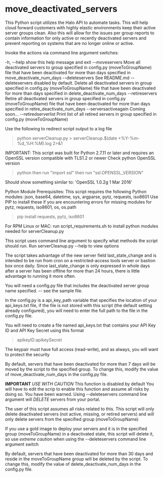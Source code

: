 # move_deactivated_servers

This Python script utilizes the Halo API to automate tasks.
This will help cloud forward customers with highly elastic environments
keep their active server groups clean. Also this will allow for the issues
per group reports to contain information for only active or recently
deactivated servers and prevent reporting on systems that are no longer
online or active.

Invoke the actions via command line argument switches:

-h, --help            show this help message and exit
--moveservers         Move all deactivated servers to group specified in
                      config.py (moveToGroupName) file that have been
                      deactivated for more than days specified in
                      move_deactivate_num_days
--deleteservers       See README.md --deleteservers disabled by default.
                      Delete all deactivated servers in group specified in
                      config.py (moveToGroupName) file that have been
                      deactivated for more than days specified in
                      delete_deactivate_num_days
--retireservers       Retire all deactivated servers in group specified in
                      config.py (moveToGroupName) file that have been
                      deactivated for more than days specified in
                      retire_deactivate_num_days
--serversactiveagain  Coming soon...
--retiredserverlist   Print list of all retired servers in group specified
                      in config.py (moveToGroupName)

Use the following to redirect script output to a log file
>python serverCleanup.py >  serverCleanup.$(date +%Y-%m-%d_%H:%M).log 2>&1

IMPORTANT:
This script was built for Python 2.7.11 or later and requires an OpenSSL
version compatible with TLS1.2 or newer
Check python OpenSSL version

  >python
  then run "import ssl"
  then run "ssl.OPENSSL_VERSION"

Should show something similar to:
'OpenSSL 1.0.2g  1 Mar 2016'


Python Module Prerequisites:
This script requires the following Python modules:
json, base64, datetime, sys, argparse, pytz, requests, iso8601
Use PIP to install these if you are encountering errors for missing modules
for pytz, requests, iso8601, os, os.path
   > pip install requests, pytz, iso8601

For RPM Linux or MAC: run script_requirements.sh to install python modules needed for serverCleanup.py

This script uses command line argument to specify what methods the script should run.
Run serverCleanup.py --help to view options

The script takes advantage of the new server field last_state_change and
is intended to be run from cron on a restricted-access tools server or
bastion box once daily.  Since last_state_change is only expressed in whole
days after a server has been offline for more than 24 hours, there is little
advantage to running it more often.

You will need a config.py file that includes the deactivated server group name
specified. -- see the sample file.

In the config.py is a api_key_path variable that specifies the location of your api_keys.txt file, if the file is not stored with this script (the default setting already configured), you will need to enter the full path to the file in the config.py file.

You will need to create a file named api_keys.txt that contains your API Key ID and API Key Secret using this format
> apikeyID:apikeySecret

The keypair must have full access (read-write), and as always, you will want to
protect the security

By default, servers that have been deactivated for more than 7 days will be
moved by the script to the specified group. To change this, modify the value
of move_deactivate_num_days in the config.py file.

******IMPORTANT******
*USE WITH CAUTION*
This function is disabled by default
You will have to edit the scrip to enable this function and assume all risks by doing so.
You have been warned.
Using --deleteservers command line argument will *DELETE* servers from your portal.

The user of this script assumes all risks related to this. This script will only
delete deactivated servers (not active, missing, or retired servers) and will
only delete servers from the specified group (moveToGroupName)

If you use a gold image to deploy your servers and it is in the specified
group (moveToGroupName) in a deactivated state, this script will delete it,
so use *extreme caution* when using the --deleteservers command line
argument switch

By default, servers that have been deactivated for more than 30 days and reside
in the moveToGroupName group will be deleted by the script.
To change this, modify the value of delete_deactivate_num_days in the
config.py file.
